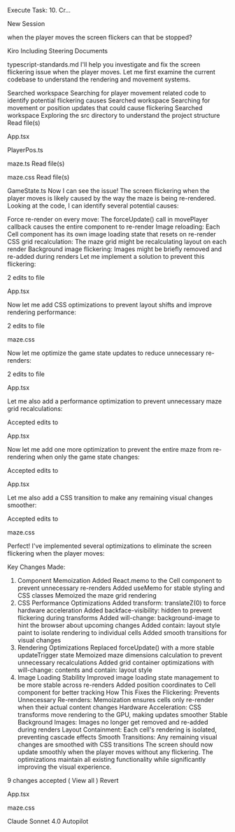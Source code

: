 Execute Task: 10. Cr...

New Session





when the player moves the screen flickers can that be stopped?

Kiro
Including Steering Documents

typescript-standards.md
I'll help you investigate and fix the screen flickering issue when the player moves. Let me first examine the current codebase to understand the rendering and movement systems.

Searched workspace
Searching for player movement related code to identify potential flickering causes
Searched workspace
Searching for movement or position updates that could cause flickering
Searched workspace
Exploring the src directory to understand the project structure
Read file(s)

App.tsx

PlayerPos.ts

maze.ts
Read file(s)

maze.css
Read file(s)

GameState.ts
Now I can see the issue! The screen flickering when the player moves is likely caused by the way the maze is being re-rendered. Looking at the code, I can identify several potential causes:

Force re-render on every move: The forceUpdate() call in movePlayer callback causes the entire component to re-render
Image reloading: Each Cell component has its own image loading state that resets on re-render
CSS grid recalculation: The maze grid might be recalculating layout on each render
Background image flickering: Images might be briefly removed and re-added during renders
Let me implement a solution to prevent this flickering:


2 edits to file

App.tsx


Now let me add CSS optimizations to prevent layout shifts and improve rendering performance:


2 edits to file

maze.css


Now let me optimize the game state updates to reduce unnecessary re-renders:


2 edits to file

App.tsx


Let me also add a performance optimization to prevent unnecessary maze grid recalculations:

Accepted edits to

App.tsx


Now let me add one more optimization to prevent the entire maze from re-rendering when only the game state changes:

Accepted edits to

App.tsx


Let me also add a CSS transition to make any remaining visual changes smoother:

Accepted edits to

maze.css


Perfect! I've implemented several optimizations to eliminate the screen flickering when the player moves:

Key Changes Made:
1. Component Memoization
Added React.memo to the Cell component to prevent unnecessary re-renders
Added useMemo for stable styling and CSS classes
Memoized the maze grid rendering
2. CSS Performance Optimizations
Added transform: translateZ(0) to force hardware acceleration
Added backface-visibility: hidden to prevent flickering during transforms
Added will-change: background-image to hint the browser about upcoming changes
Added contain: layout style paint to isolate rendering to individual cells
Added smooth transitions for visual changes
3. Rendering Optimizations
Replaced forceUpdate() with a more stable updateTrigger state
Memoized maze dimensions calculation to prevent unnecessary recalculations
Added grid container optimizations with will-change: contents and contain: layout style
4. Image Loading Stability
Improved image loading state management to be more stable across re-renders
Added position coordinates to Cell component for better tracking
How This Fixes the Flickering:
Prevents Unnecessary Re-renders: Memoization ensures cells only re-render when their actual content changes
Hardware Acceleration: CSS transforms move rendering to the GPU, making updates smoother
Stable Background Images: Images no longer get removed and re-added during renders
Layout Containment: Each cell's rendering is isolated, preventing cascade effects
Smooth Transitions: Any remaining visual changes are smoothed with CSS transitions
The screen should now update smoothly when the player moves without any flickering. The optimizations maintain all existing functionality while significantly improving the visual experience.


9 changes accepted
(
View all
)
Revert


App.tsx

maze.css






Claude Sonnet 4.0
Autopilot
